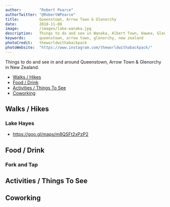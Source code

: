 ```yaml
---
author:        "Robert Pearce"
authorTwitter: "@RobertWPearce"
title:         Queenstown, Arrow Town & Glenorchy
date:          2018-11-08
image:         /images/lake-wanaka.jpg
description:   Things to do and see in Wanaka, Albert Town, Hawea, Glendhu Bay, Cardrona & Cromwell
keywords:      queenstown, arrow town, glenorchy, new zealand
photoCredit:   theworldwithabackpack
photoWebsite:  "https://www.instagram.com/theworldwithabackpack/"
---
```


Things to do and see in and around Queenstown, Arrow Town & Glenorchy in New
Zealand.

* [Walks / Hikes](#walks-hikes)
* [Food / Drink](#food-drink)
* [Activities / Things To See](#activities-things-to-see)
* [Coworking](#coworking)

## Walks / Hikes

### Lake Hayes
* https://goo.gl/maps/m8QSFt2xPzP2

## Food / Drink

### Fork and Tap

## Activities / Things To See
## Coworking
